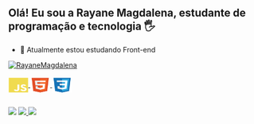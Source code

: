 
## Olá! Eu sou a Rayane Magdalena, estudante de programação e tecnologia 🖐️

- 🌱  Atualmente estou estudando Front-end
<div>
<a href = "https://www.linkedin.com/in/rayane-magdalena-473b83163/">
  <img height="180em" src="https://github-readme-stats.vercel.app/api/top-langs?username=rayanemagdalena&show_icons=true&theme=radical&locale=en&layout=compact" alt="RayaneMagdalena"/>
</div>
<div style="display: inline_block"><br>
  <img align="center" alt="Ray-Js" height="30" width="40" src="https://raw.githubusercontent.com/devicons/devicon/master/icons/javascript/javascript-plain.svg">
   <img align="center" alt="Ray-HTML" height="30" width="40" src="https://raw.githubusercontent.com/devicons/devicon/master/icons/html5/html5-original.svg">
  <img align="center" alt="Ray-CSS" height="30" width="40" src="https://raw.githubusercontent.com/devicons/devicon/master/icons/css3/css3-original.svg">
   </div>

 ##
 <div>
  <a href="https://instagram.com/rayanemagdalena" target="_blank"><img src="https://img.shields.io/badge/-Instagram-%23E4405F?style=for-the-badge&logo=instagram&logoColor=white" target="_blank"></a>
 	  <a href = "mailto:rayanemagdalena@gmail.com"><img src="https://img.shields.io/badge/-Gmail-%23333?style=for-the-badge&logo=gmail&logoColor=white" target="_blank">    </a>
  <a href="https://www.linkedin.com/in/rayane-magdalena-473b83163/" target="_blank"><img src="https://img.shields.io/badge/-LinkedIn-%230077B5?style=for-the-badge&logo=linkedin&logoColor=white" target="_blank"></a> 
  </div>



